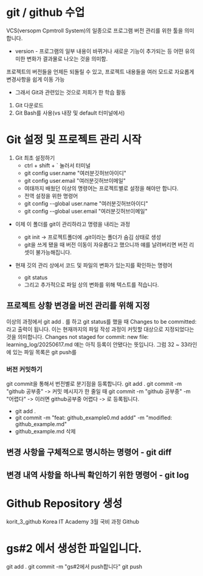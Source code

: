 # git / github 수업
VCS(versopm Cpmtroll System)의 일종으로 프로그램 버전 관리를 위한 툴을 의미합니다.
* version - 프로그램의 일부 내용이 바뀌거나 새로운 기능이 추가되는 등 어떤 유의미한 변화가 결과물로 나오는 것을 의미함.

프로젝트의 버전들을 언제든 되돌릴 수 있고, 프로젝트 내용들을 여러 모드로 자요롭게 변경사항을 쉽게 이동 가능
- 그래서 Git과 관련있는 것으로 저희가 한 학습 활동
1. Git 다운로드
2. Git Bash를 사용(vs 내장 및 default 터미널에서)

# Git 설정 및 프로젝트 관리 시작
1. Git 최초 설정하기
    - ctrl + shift + ` 눌러서 터미널
    - git config user.name "여러분깃허브아이디"
    - git config user.email "여러분깃허브이메일"
    - 여태까지 배웠던 이상의 명령어는 프로젝트별로 설정을 해야만 합니다.
    - 전역 설정을 위한 명령어 
    - git config --global user.name "여러분깃허브아이디"
    - git config --global user.email "여러분깃허브이메일"

 - 이제 이 폴더를 git이 관리하라고 명령을 내리는 과정
    - git init -> 프로젝트폴더에 .git이라는 폴더가 숨김 상태로 생성
    - git을 쓰게 됐을 때 버전 이동이 자유롭다고 했으니까 얘를 날려버리면 버전 리셋이 불가능해집니다.

 - 현재 깃의 관리 상에서 코드 및 파일의 변화가 있는지를 확인하는 명령어
    - git status
    - 그리고 추가적으로 파일 상의 변화를 위해 텍스트를 적습니다.

## 프로젝트 상황 변경을 버전 관리를 위해 지정
이상의 과정에서 git add . 를 하고 git status를 했을 때
Changes to be committed:
라고 출력이 됩니다. 이는 현재까지의 파일 작성 과정이 커밋할 대상으로 지정되었다는 것을 의미합니다.
Changes not staged for commit:
  new file:   learning_log/20250617.md
얘는 아직 등록이 안됐다는 뜻입니다.
그럼 32 ~ 33라인에 있는 파일 목록은 git push를

### 버전 커밋하기
git commit을 통해서 번전별로 분기점을 등록합니다.
git add .
git commit -m "github 공부중"       -> 커밋 메시지가 한 줄일 때
git commit -m "github 공부중" -m "어렵다" -> 이러면
   github공부중
   어렵다      -> 로 등록됩니다.

- git add .
- git commit -m "feat: github_example0.md addd" -m "modifled: github_example.md"
- github_example.md 삭제

## 변경 사항을 구체적으로 명시하는 명령어 - git diff
## 변경 내역 사항을 하나씩 확인하기 위한 명령어 - git log

# Github Repository 생성
korit_3_github
Korea IT Academy 3월 국비 과정 Github

# gs#2 에서 생성한 파일입니다.
git add .
git commit -m "gs#2에서 push합니다"
git push